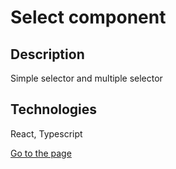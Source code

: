 # Select component

## Description

Simple selector and multiple selector

## Technologies

React, Typescript

[Go to the page](https://jeflugo.github.io/select-component-tsx/ 'Select component')

